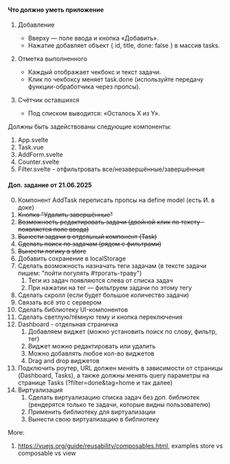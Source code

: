 #### Что должно уметь приложение

1. Добавление

    - Вверху — поле ввода и кнопка «Добавить».
    - Нажатие добавляет объект { id, title, done: false } в массив tasks.

2. Отметка выполненного

    - Каждый <Task> отображает чекбокс и текст задачи.
    - Клик по чекбоксу меняет task.done (используйте передачу функции-обработчика через пропсы).

3. Счётчик оставшихся

    - Под списком выводится: «Осталось X из Y».

Должны быть задействованы следующие компоненты:

1. App.svelte
2. Task.vue
3. AddForm.svelte
4. Counter.svelte
5. Filter.svelte - отфильтровать все/незавершённые/завершённые

#### Доп. задание от 21.06.2025

0. Компонент AddTask переписать пропсы на define model (есть И. в доке)
1. ~~Кнопка "Удалить завершённые"~~
2. ~~Возможность редактировать задачи (двойной клик по тексту - появляется поле ввода)~~
3. ~~Вынести задачи в отдельный компонент (Task)~~
3. ~~Сделать поиск по задачам (рядом с фильтрами)~~
4. ~~Вынести логику в store~~
5. Добавить сохранение в localStorage
6. Сделать возможность назначать теги задачам (в тексте задачи пишем: "пойти погулять #трогать-траву")
    1. Теги из задач появляются слева от списка задач
    2. При нажатии на тег — фильтруем задачи по этому тегу
7. Сделать скролл (если будет большое количество задачи)
9. Связать всё это с сервером
10. Сделать библиотеку UI-компонентов
11. Сделать светлую/тёмную тему и кнопка переключения
12. Dashboard - отдельная страничка
    1. Добавляем виджет (можно установить поиск по слову, фильтр, тег)
    2. Виджет можно редактировать или удалить
    3. Можно добавлять любое кол-во виджетов
    4. Drag and drop виджетов
13. Подключить роутер, URL должен менять в зависимости от страницы (Dashboard, Tasks), а также должны менять query
    параметры на странице Tasks (?filter=done&tag=home и так далее)
8. Виртуализация
    1. Сделать виртуализацию списка задач без доп. библиотек (рендерятся только те задачи, которые видны пользователю)
    2. Применить библиотеку для виртуализации
    3. Вынести свою виртуализацию в библиотеку

More:

1. https://vuejs.org/guide/reusability/composables.html, examples store vs composable vs view